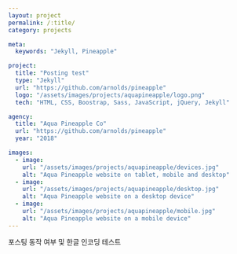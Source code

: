 ```yaml
---
layout: project
permalink: /:title/
category: projects

meta:
  keywords: "Jekyll, Pineapple"

project:
  title: "Posting test"
  type: "Jekyll"
  url: "https://github.com/arnolds/pineapple"
  logo: "/assets/images/projects/aquapineapple/logo.png"
  tech: "HTML, CSS, Boostrap, Sass, JavaScript, jQuery, Jekyll"

agency:
  title: "Aqua Pineapple Co"
  url: "https://github.com/arnolds/pineapple"
  year: "2018"

images:
  - image:
    url: "/assets/images/projects/aquapineapple/devices.jpg"
    alt: "Aqua Pineapple website on tablet, mobile and desktop"
  - image:
    url: "/assets/images/projects/aquapineapple/desktop.jpg"
    alt: "Aqua Pineapple website on a desktop device"
  - image:
    url: "/assets/images/projects/aquapineapple/mobile.jpg"
    alt: "Aqua Pineapple website on a mobile device"
---
```


<p>포스팅 동작 여부 및 한글 인코딩 테스트</p>
